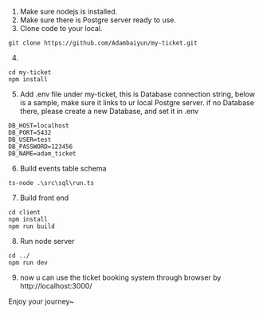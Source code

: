 1. Make sure nodejs is installed.
2. Make sure there is Postgre server ready to use.
3. Clone code to your local.

```
git clone https://github.com/Adambaiyun/my-ticket.git
```

4. 

```
cd my-ticket
npm install
```

5. Add .env file under my-ticket, this is Database connection string, below is a sample, make sure it links to ur local Postgre server.
if no Database there, please create a new Database, and set it in .env


```
DB_HOST=localhost
DB_PORT=5432
DB_USER=test
DB_PASSWORD=123456
DB_NAME=adam_ticket
```
6. Build events table schema
   
```
ts-node .\src\sql\run.ts
```

7. Build front end

```
cd client
npm install
npm run build
```

8. Run node server

```
cd ../
npm run dev
```

9. now u can use the ticket booking system through browser by http://localhost:3000/


Enjoy your journey~

